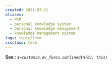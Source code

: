 ```yaml
---
created: 2021-07-21
aliases:
  - PKM
  - personal knowledge system
  - personal knowledge management
  - knowledge management system
tags: topic/term
cssclass: term
---
```



**See**::
*`$=customJS.dv_funcs.outlinedIn(dv, this)`*
